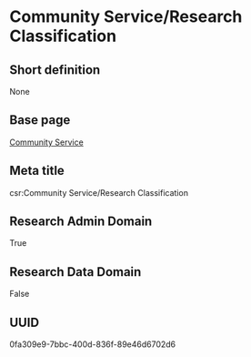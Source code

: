 # Community Service/Research Classification
## Short definition
None
## Base page
[Community Service](https://github.com/EuroCRIS/CASRAI-Dictionairies/blob/main/Objects/Community%20Service.md)
## Meta title
csr:Community Service/Research Classification
## Research Admin Domain
True
## Research Data Domain
False
## UUID
0fa309e9-7bbc-400d-836f-89e46d6702d6
